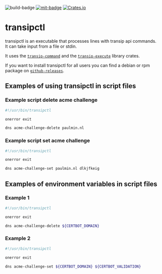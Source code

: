 ![`build-badge`]
[![`mit-badge`]](https://opensource.org/licenses/MIT)
[![Crates.io](https://img.shields.io/crates/v/transipctl)](https://crates.io/crates/transipctl)

# transipctl

transipctl is an executable that processes lines with transip api commands. It can take input from a file or stdin.

It uses the [`transip-command`] and the [`transip-execute`](https://crates.io/crates/transip-execute) library crates.

If you want to install transipctl for all users you can find a debian or rpm package on [`github-releases`].

## Examples of using transipctl in script files

### Example script delete acme challenge

```bash
#!/usr/bin/transipctl

onerror exit

dns acme-challenge-delete paulmin.nl
```

### Example script set acme challenge

```bash
#!/usr/bin/transipctl

onerror exit

dns acme-challenge-set paulmin.nl dlkjfkeig
```

## Examples of environment variables in script files

### Example 1

```bash
#!/usr/bin/transipctl

onerror exit

dns acme-challenge-delete ${CERTBOT_DOMAIN}
```

### Example 2

```bash
#!/usr/bin/transipctl

onerror exit

dns acme-challenge-set ${CERTBOT_DOMAIN} ${CERTBOT_VALIDATION}
```

[`build-badge`]: https://github.com/paulusminus/transipctl/actions/workflows/rust.yml/badge.svg
[`mit-badge`]: https://img.shields.io/badge/License-MIT-yellow.svg
[`github-releases`]: https://github.com/paulusminus/transipctl/releases/latest/
[`transip-command`]: https://crates.io/crates/transip-command
[`transip-execute`]: https://crates.io/crates/transip-execute
